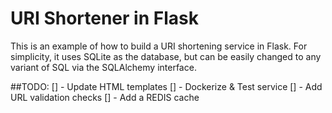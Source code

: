 # URI Shortener in Flask

This is an example of how to build a URI shortening service in Flask. For simplicity, it uses SQLite as the database, but can be easily changed to any variant of SQL via the SQLAlchemy interface.

##TODO:
[] - Update HTML templates
[] - Dockerize & Test service
[] - Add URL validation checks
[] - Add a REDIS cache
